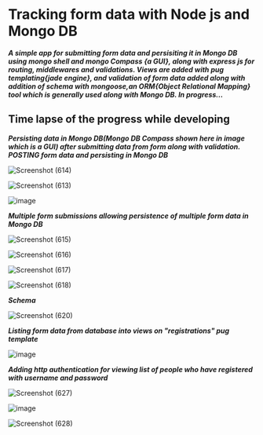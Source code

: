 # Tracking form data with Node js and Mongo DB

***A simple app for submitting form data and persisiting it in Mongo DB using mongo shell and mongo Compass {a GUI}, along with express js for routing, middlewares and 
validations. Views are added with pug templating{jade engine}, and validation of form data added along with addition of schema with mongoose,an ORM{Object Relational Mapping} tool which is generally used along with Mongo DB. In progress...***

## Time lapse of the progress while developing ##

***Persisting data in Mongo DB(Mongo DB Compass shown here in image which is a GUI) after submitting data from form along with validation. POSTING form data and persisting in Mongo DB***


![Screenshot (614)](https://user-images.githubusercontent.com/81863474/206766150-7bf38aa3-c3ff-4be0-86cd-15b247c0baf3.png)

![Screenshot (613)](https://user-images.githubusercontent.com/81863474/206766223-5c311cf8-6dc2-40b3-882b-74705ce13120.png)

![image](https://user-images.githubusercontent.com/81863474/206765435-5d7dde10-76cb-4782-a4fb-6cd7e027268f.png)

***Multiple form submissions allowing persistence of multiple form data in Mongo DB***

![Screenshot (615)](https://user-images.githubusercontent.com/81863474/206767769-246d1b49-1842-4a28-8904-f5519ce4b20b.png)

![Screenshot (616)](https://user-images.githubusercontent.com/81863474/206767758-fa36ecbd-94c4-47ca-a95a-ac03b0262c4f.png)

![Screenshot (617)](https://user-images.githubusercontent.com/81863474/206767765-db517416-f7a7-4ee9-b59c-b81248c049ea.png)

![Screenshot (618)](https://user-images.githubusercontent.com/81863474/206767768-cd84f4d6-1279-44d8-a333-0ac69f2fb38e.png)

***Schema***


![Screenshot (620)](https://user-images.githubusercontent.com/81863474/206768592-6edf83f9-dbbc-4954-b139-b33b435e97c6.png)

***Listing form data from database into views on "registrations" pug template***

![image](https://user-images.githubusercontent.com/81863474/206831450-883d8ce5-8733-4f1a-b25b-c4128bd81c2e.png)

***Adding http authentication for viewing list of people who have registered with username and password***

![Screenshot (627)](https://user-images.githubusercontent.com/81863474/206838157-378a7671-5150-424f-820f-63d32bd0edad.png)

![image](https://user-images.githubusercontent.com/81863474/206838100-72fbc2e3-dad2-4634-bc84-f98b70b874a8.png)

![Screenshot (628)](https://user-images.githubusercontent.com/81863474/206838124-ab93e8d1-8224-4761-a8ad-513f8a86d35d.png)





